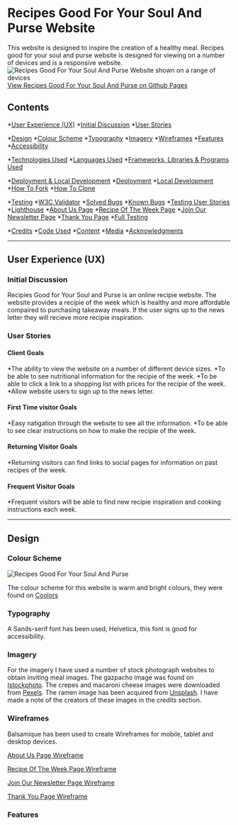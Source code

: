 # Recipes Good For Your Soul And Purse Website

This website is designed to inspire the creation of a healthy meal. Recipes good for your soul and purse website is designed for viewing on a number of devices and is a responsive website.
![Recipes Good For Your Soul And Purse Website shown on a range of devices](assets/images/recipesgoodforyoursouldandpursewebsite.png)
[View Recipes Good For Your Soul And Purse on Github Pages](https://pages.github.com/)

## Contents

*[User Experience (UX)](#User-Experience-(UX))
 *[Initial Discussion](#Initial-Discussion)
 *[User Stories](#User-Stories)

*[Design](#Design)
 *[Colour Scheme](#Colour-Scheme)
 *[Typography](#Typography)
 *[Imagery](#Imagery)
 *[Wireframes](#Wireframes)
 *[Features](#Features)
 *[Accessibility](#Accessibility)

*[Technologies Used](#Technologies-Used)
 *[Languages Used](#Languages-Used)
 *[Frameworks, Libraries & Programs Used](Frameworks,-Libraries-&-Programs-Used)
 
*[Deployment & Local Development](#Deployment-&-Local-Development)
 *[Deployment](#Deployment)
 *[Local Development](#Local-Development)
  *[How To Fork](#How-To-Fork)
  *[How To Clone](#How-To-Clone)
  
*[Testing](#Testing)
 *[W3C Validator](#W3C-Validator)
 *[Solved Bugs](#Solved-Bugs)
 *[Known Bugs](#Known-Bugs)
 *[Testing User Stories](#Testing-User-Stories)
 *[Lighthouse](#Lighthouse)
  *[About Us Page](#About-Us-Page)
  *[Recipe Of The Week Page](#Recipe-Of-The-Week-Page)
  *[Join Our Newsletter Page](#Join-Our-Newsletter-Page)
  *[Thank You Page](#Thank-You-Page)
 *[Full Testing](#Full-Testing)
 
*[Credits](#Credits)
 *[Code Used](#Code-Used)
 *[Content](#Content)
 *[Media](#Media)
 *[Acknowledgments](#Acknowledgments)

- - - 

## User Experience (UX)

### Initial Discussion

Recipies Good for Your Soul and Purse is an online recipie website. The website provides a recipie of the week which is healthy and more affordable compaired to purchasing takeaway meals. If the user signs up to the news letter they will recieve more recipie inspiration.

### User Stories

#### Client Goals 
*The ability to view the website on a number of different device sizes.
*To be able to see nutritional information for the recipie of the week.
*To be able to click a link to a shopping list with prices for the recipie of the week.
*Allow website users to sign up to the news letter.

#### First Time visitor Goals 

*Easy natigation through the website to see all the information.
*To be able to see clear instructions on how to make the recipie of the week.

#### Returning Visitor Goals

*Returning visitors can find links to social pages for information on past recipes of the week.
  
#### Frequent Visitor Goals 

*Frequent visitors will be able to find new recipie inspiration and cooking instructions each week.

- - -

## Design 

### Colour Scheme

![Recipes Good For Your Soul And Purse](images/colourscheme.png)

The colour scheme for this website is warm and bright colours, they were found on [Coolors](https://coolors.co)

### Typography

A Sands-serif font has been used, Helvetica, this font is good for accessibility.

### Imagery

For the imagery I have used a number of stock photograph websites to obtain inviting meal images. The gazpacho image was found on [Istockphoto](https://www.istockphoto.com/). The crepes and macaroni cheese images were downloaded from [Pexels](https://www.pexels.com/). The ramen image has been acquired from [Unsplash](https://unsplash.com). I have made a note of the creators of these images in the credits section.

### Wireframes

Balsamique has been used to create Wireframes for mobile, tablet and desktop devices.

[About Us Page Wireframe](images/wireframes/aboutuswireframe.png)

[Recipe Of The Week Page Wireframe](images/wireframes/recipeoftheweekwireframe.png)

[Join Our Newsletter Page Wireframe](images/wireframes/joinournewsletterpagewireframe.png)

[Thank You Page Wireframe](images/wireframes/thankyouwireframe.png)

### Features 


